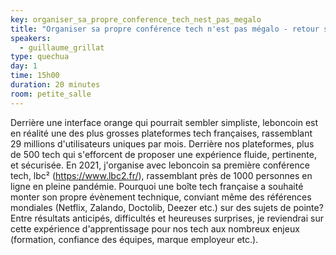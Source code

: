 ```yaml
---
key: organiser_sa_propre_conference_tech_nest_pas_megalo
title: "Organiser sa propre conférence tech n'est pas mégalo - retour sur lbc², première conférence tech par leboncoin"
speakers:
  - guillaume_grillat
type: quechua
day: 1
time: 15h00
duration: 20 minutes
room: petite_salle
---
```


Derrière une interface orange qui pourrait sembler simpliste, leboncoin est en réalité une des plus grosses plateformes tech françaises, rassemblant 29 millions d'utilisateurs uniques par mois. Derrière nos plateformes, plus de 500 tech qui s'efforcent de proposer une expérience fluide, pertinente, et sécurisée. En 2021, j'organise avec leboncoin sa première conférence tech, lbc² (https://www.lbc2.fr/), rassemblant près de 1000 personnes en ligne en pleine pandémie. Pourquoi une boîte tech française a souhaité monter son propre évènement technique, conviant même des références mondiales (Netflix, Zalando, Doctolib, Deezer etc.) sur des sujets de pointe? Entre résultats anticipés, difficultés et heureuses surprises, je reviendrai sur cette expérience d'apprentissage pour nos tech aux nombreux enjeux (formation, confiance des équipes, marque employeur etc.).
